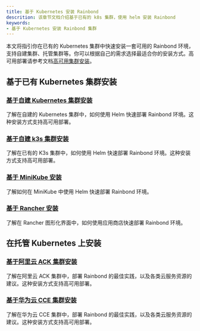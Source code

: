 ```yaml
---
title: 基于 Kubernetes 安装 Rainbond
descrition: 该章节文档介绍基于已有的 k8s 集群，使用 helm 安装 Rainbond
keywords:
- 基于 Kubernetes 安装 Rainbond 集群
---
```


本文将指引你在已有的 Kubernetes 集群中快速安装一套可用的 Rainbond 环境，支持自建集群、托管集群等。你可以根据自己的需求选择最适合你的安装方式。高可用部署请参考文档[高可用集群安装](/docs/installation/ha-deployment/)。

## 基于已有 Kubernetes 集群安装

### [基于自建 Kubernetes 集群安装](/docs/installation/install-with-helm/other/install-from-kubernetes)

了解在自建的 Kubernetes 集群中，如何使用 Helm 快速部署 Rainbond 环境。这种安装方式支持高可用部署。

### [基于自建 k3s 集群安装](/docs/installation/install-with-helm/other/k3s-install-with-helm/)

了解在已有的 K3s 集群中，如何使用 Helm 快速部署 Rainbond 环境。这种安装方式支持高可用部署。

### [基于 MiniKube 安装](/docs/installation/install-with-helm/other/install-from-minikube/)

了解如何在 MiniKube 中使用 Helm 快速部署 Rainbond 环境。

### [基于 Rancher 安装](/docs/installation/install-with-helm/other/install-from-rancher/)

了解在 Rancher 图形化界面中，如何使用应用商店快速部署 Rainbond 环境。

## 在托管 Kubernetes 上安装

### [基于阿里云 ACK 集群安装](/docs/installation/install-with-helm/cloud/ack-install-with-helm/)

了解在阿里云 ACK 集群中，部署 Rainbond 的最佳实践，以及各类云服务资源的建议。这种安装方式支持高可用部署。

### [基于华为云 CCE 集群安装](/docs/installation/install-with-helm/cloud/cce-install-with-helm/)

了解在华为云 CCE 集群中，部署 Rainbond 的最佳实践，以及各类云服务资源的建议。这种安装方式支持高可用部署。
